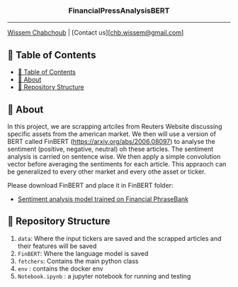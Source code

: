 <h3 align="center">FinancialPressAnalysisBERT</h3>

---

[Wissem Chabchoub](https://www.linkedin.com/in/wissem-chabchoub/) | [Contact us][chb.wissem@gmail.com]

## 📝 Table of Contents

- [📝 Table of Contents](#-table-of-contents)
- [🧐 About <a name = "about"></a>](#-about)
- [🎥 Repository Structure  <a name = "repo-struct"></a>](#-repository-structure)


## 🧐 About <a name = "about"></a>

In this project, we are scrapping artciles from Reuters Website discussing specific assets from the american market. We then will use a version of BERT called FinBERT (https://arxiv.org/abs/2006.08097) to analyse the sentiment (positive, negative, neutral) oh these articles. The sentiment analysis is carried on sentence wise. We then apply a simple convolution vector before averaging the sentiments for each article.
This appraoch can be generalized to every other market and every othe asset or ticker. 

Please download FinBERT and place it in FinBERT folder:
* [Sentiment analysis model trained on Financial PhraseBank](https://prosus-public.s3-eu-west-1.amazonaws.com/finbert/finbert-sentiment/pytorch_model.bin)

## 🎥 Repository Structure  <a name = "repo-struct"></a>


1. `data`: Where the input tickers are saved and the scrapped articles and their features will be saved
2. `FinBERT`: Where the language model is saved
3. `fetchers`: Contains the main python class
4. `env` : contains the docker env
5. `Notebook.ipynb` : a jupyter notebook for running and testing
